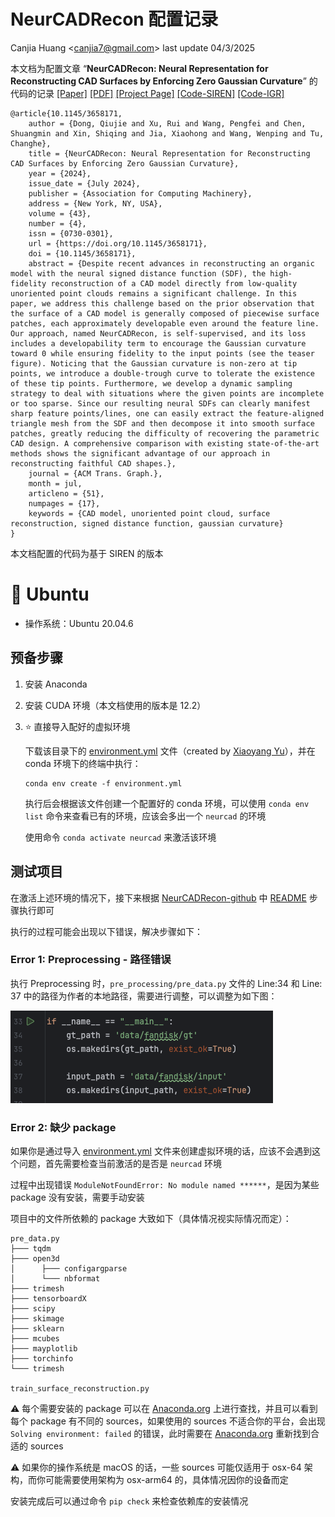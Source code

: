 # NeurCADRecon 配置记录

Canjia Huang <<canjia7@gmail.com>> last update 04/3/2025

本文档为配置文章 “**NeurCADRecon: Neural Representation for Reconstructing CAD Surfaces by Enforcing Zero Gaussian Curvature**” 的代码的记录 [[Paper]](https://dl.acm.org/doi/10.1145/3658171) [[PDF]](https://arxiv.org/pdf/2404.13420) [[Project Page]](https://qiujiedong.github.io/publications/NeurCADRecon/) [[Code-SIREN]](https://github.com/QiujieDong/NeurCADRecon) [[Code-IGR]](https://github.com/QiujieDong/NeurCADRecon_IGR)

```
@article{10.1145/3658171,
    author = {Dong, Qiujie and Xu, Rui and Wang, Pengfei and Chen, Shuangmin and Xin, Shiqing and Jia, Xiaohong and Wang, Wenping and Tu, Changhe},
    title = {NeurCADRecon: Neural Representation for Reconstructing CAD Surfaces by Enforcing Zero Gaussian Curvature},
    year = {2024},
    issue_date = {July 2024},
    publisher = {Association for Computing Machinery},
    address = {New York, NY, USA},
    volume = {43},
    number = {4},
    issn = {0730-0301},
    url = {https://doi.org/10.1145/3658171},
    doi = {10.1145/3658171},
    abstract = {Despite recent advances in reconstructing an organic model with the neural signed distance function (SDF), the high-fidelity reconstruction of a CAD model directly from low-quality unoriented point clouds remains a significant challenge. In this paper, we address this challenge based on the prior observation that the surface of a CAD model is generally composed of piecewise surface patches, each approximately developable even around the feature line. Our approach, named NeurCADRecon, is self-supervised, and its loss includes a developability term to encourage the Gaussian curvature toward 0 while ensuring fidelity to the input points (see the teaser figure). Noticing that the Gaussian curvature is non-zero at tip points, we introduce a double-trough curve to tolerate the existence of these tip points. Furthermore, we develop a dynamic sampling strategy to deal with situations where the given points are incomplete or too sparse. Since our resulting neural SDFs can clearly manifest sharp feature points/lines, one can easily extract the feature-aligned triangle mesh from the SDF and then decompose it into smooth surface patches, greatly reducing the difficulty of recovering the parametric CAD design. A comprehensive comparison with existing state-of-the-art methods shows the significant advantage of our approach in reconstructing faithful CAD shapes.},
    journal = {ACM Trans. Graph.},
    month = jul,
    articleno = {51},
    numpages = {17},
    keywords = {CAD model, unoriented point cloud, surface reconstruction, signed distance function, gaussian curvature}
}
```

本文档配置的代码为基于 SIREN 的版本

# :penguin: Ubuntu

- 操作系统：Ubuntu 20.04.6

## 预备步骤

1. 安装 Anaconda
2. 安装 CUDA 环境（本文档使用的版本是 12.2）
3. :star: 直接导入配好的虚拟环境
   
   下载该目录下的 [environment.yml](environment.yml) 文件（created by [Xiaoyang Yu](https://github.com/Xiaoyanglib)），并在 conda 环境下的终端中执行：
   
   ```
   conda env create -f environment.yml
   ```

   执行后会根据该文件创建一个配置好的 conda 环境，可以使用 `conda env list` 命令来查看已有的环境，应该会多出一个 `neurcad` 的环境

   使用命令 `conda activate neurcad` 来激活该环境

## 测试项目

在激活上述环境的情况下，接下来根据 [NeurCADRecon-github](https://github.com/QiujieDong/NeurCADRecon) 中 [README](https://github.com/QiujieDong/NeurCADRecon/blob/main/README.md) 步骤执行即可

执行的过程可能会出现以下错误，解决步骤如下：

### Error 1: Preprocessing - 路径错误

执行 Preprocessing 时，`pre_processing/pre_data.py` 文件的 Line:34 和 Line: 37 中的路径为作者的本地路径，需要进行调整，可以调整为如下图：

![image2](.pic/image2.png)

### Error 2: 缺少 package

如果你是通过导入 [environment.yml](environment.yml) 文件来创建虚拟环境的话，应该不会遇到这个问题，首先需要检查当前激活的是否是 `neurcad` 环境

过程中出现错误 `ModuleNotFoundError: No module named ******`，是因为某些 package 没有安装，需要手动安装

项目中的文件所依赖的 package 大致如下（具体情况视实际情况而定）：

```
pre_data.py
├─── tqdm
├─── open3d
│      ├─── configargparse
│      └─── nbformat
├─── trimesh
├─── tensorboardX
├─── scipy
├─── skimage
├─── sklearn
├─── mcubes
├─── mayplotlib
├─── torchinfo
└─── trimesh

train_surface_reconstruction.py
```

:warning: 每个需要安装的 package 可以在 [Anaconda.org](https://anaconda.org/anaconda) 上进行查找，并且可以看到每个 package 有不同的 sources，如果使用的 sources 不适合你的平台，会出现 `Solving environment: failed` 的错误，此时需要在 [Anaconda.org](https://anaconda.org/anaconda) 重新找到合适的 sources

:warning: 如果你的操作系统是 macOS 的话，一些 sources 可能仅适用于 osx-64 架构，而你可能需要使用架构为 osx-arm64 的，具体情况因你的设备而定


安装完成后可以通过命令 `pip check` 来检查依赖库的安装情况